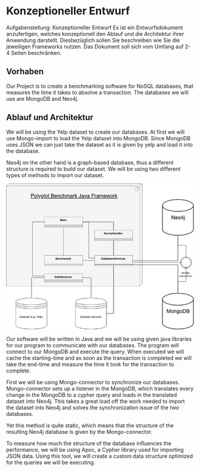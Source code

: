 # Konzeptioneller Entwurf

Aufgabenstellung: Konzeptioneller Entwurf Es ist ein Entwurfsdokument anzufertigen, welches konzeptionell den Ablauf und die Architektur ihrer Anwendung darstellt. Diesbezüglich sollen Sie beschreiben wie Sie die jeweiligen Frameworks nutzen. Das Dokument soll sich vom Umfang auf 2-4 Seiten beschränken.

## Vorhaben
Our Project is to create a benchmarking software for NoSQL databases, that  measures the time it takes to absolve a transaction. The databases we will use are MongoDB and Neo4j.

## Ablauf und Architektur

We will be using the Yelp dataset to create our databases.  At first we will use Mongo-import to load the Yelp dataset into MongoDB. Since MongoDB uses JSON we can just take the dataset as it is given by yelp and load it into the database. 

Neo4j on the other hand is a graph-based database, thus a different structure is required to build our dataset. We will be using two different types of methods to import our dataset.

![Architektur](architecture.png "Architektur")

Our software will be written in Java and we will be using given java libraries for our program to communicate with our databases. The program will connect to our MongoDB and execute the query. When executed we will cache the starting-time and as soon as the transaction is completed we will take the end-time and measure the time it took for the transaction to complete.

First we will be using Mongo-connector to synchronize our databases. Mongo-connector sets up a listener in the MongoDB, which translates every change in the MongoDB to a cypher query and loads in the translated dataset into Neo4j. This takes a great load off the work needed to import the dataset into Neo4j and solves the synchronization issue of the two databases.

Yet this method is quite static, which means that the structure of the resulting Neo4j database is given by the Mongo-connector.

To measure how much the structure of the database influences the performance, we will be using Apoc, a Cypher library used for importing JSON data. Using this tool, we will create a custom data structure optimized for the queries we will be executing.

